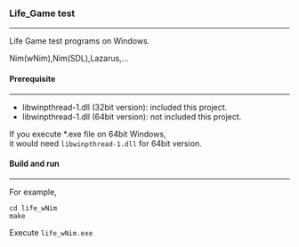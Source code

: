 ### Life_Game test

---

Life Game test programs on Windows.

Nim(wNim),Nim(SDL),Lazarus,...

#### Prerequisite

---

- libwinpthread-1.dll (32bit version): included this project.
- libwinpthread-1.dll (64bit version): not included this project.

If you execute \*.exe file on 64bit Windows,  
it would need `libwinpthread-1.dll` for 64bit version.

#### Build and run

---

For example,

```Shell
cd life_wNim
make
```

Execute `life_wNim.exe`

